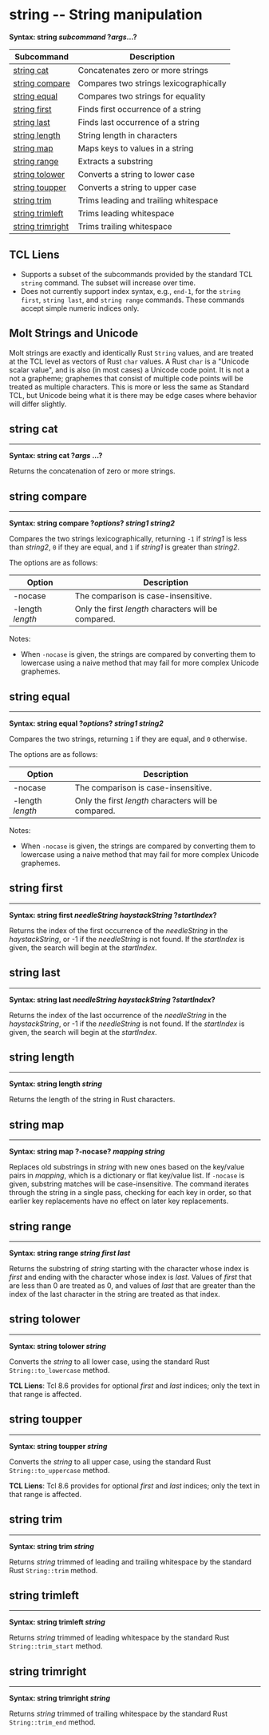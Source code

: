 # string -- String manipulation

**Syntax: string *subcommand* ?*args*...?**

| Subcommand                            | Description                                    |
| ------------------------------------- | ---------------------------------------------- |
| [string cat](#string-cat)             | Concatenates zero or more strings              |
| [string compare](#string-compare)     | Compares two strings lexicographically         |
| [string equal](#string-equal)         | Compares two strings for equality              |
| [string first](#string-first)         | Finds first occurrence of a string             |
| [string last](#string-last)           | Finds last occurrence of a string              |
| [string length](#string-length)       | String length in characters                    |
| [string map](#string-map)             | Maps keys to values in a string                |
| [string range](#string-range)         | Extracts a substring                           |
| [string tolower](#string-tolower)     | Converts a string to lower case                |
| [string toupper](#string-toupper)     | Converts a string to upper case                |
| [string trim](#string-trim)           | Trims leading and trailing whitespace          |
| [string trimleft](#string-trimleft)   | Trims leading whitespace                       |
| [string trimright](#string-trimright) | Trims trailing whitespace                      |

## TCL Liens

* Supports a subset of the subcommands provided by the standard TCL `string` command.  The
  subset will increase over time.
* Does not currently support index syntax, e.g., `end-1`, for the `string first`,
  `string last`, and `string range` commands.  These commands accept simple numeric indices only.

## Molt Strings and Unicode

Molt strings are exactly and identically Rust `String` values, and are treated at the TCL
level as vectors of Rust `char` values. A Rust `char` is a "Unicode scalar value", and is
also (in most cases) a Unicode code point.  It is not a not a grapheme; graphemes that
consist of multiple code points will be treated as multiple characters.  This is more or
less the same as Standard TCL, but Unicode being what it is there may be edge cases where
behavior will differ slightly.

## string cat
---
**Syntax: string cat ?*args* ...?**

Returns the concatenation of zero or more strings.

## string compare
---
**Syntax: string compare ?*options*? *string1* *string2***

Compares the two strings lexicographically, returning `-1` if *string1* is less than *string2*,
`0` if they are equal, and `1` if *string1* is greater than *string2*.

The options are as follows:

| Option           | Description                                          |
| ---------------- | ---------------------------------------------------- |
| -nocase          | The comparison is case-insensitive.                  |
| -length *length* | Only the first *length* characters will be compared. |

Notes:

* When `-nocase` is given, the strings are compared by converting them to lowercase using
  a naive method that may fail for more complex Unicode graphemes.

## string equal
---
**Syntax: string equal ?*options*? *string1* *string2***

Compares the two strings, returning `1` if they are equal, and `0` otherwise.

The options are as follows:

| Option           | Description                                          |
| ---------------- | ---------------------------------------------------- |
| -nocase          | The comparison is case-insensitive.                  |
| -length *length* | Only the first *length* characters will be compared. |

Notes:

* When `-nocase` is given, the strings are compared by converting them to lowercase using
  a naive method that may fail for more complex Unicode graphemes.

## string first
---
**Syntax: string first *needleString haystackString* ?*startIndex*?**

Returns the index of the first occurrence of the *needleString* in the *haystackString*, or
-1 if the *needleString* is not found.  If the *startIndex* is given, the search will begin
at the *startIndex*.

## string last
---
**Syntax: string last *needleString haystackString* ?*startIndex*?**

Returns the index of the last occurrence of the *needleString* in the *haystackString*, or
-1 if the *needleString* is not found.  If the *startIndex* is given, the search will begin
at the *startIndex*.

## string length
---
**Syntax: string length _string_**

Returns the length of the string in Rust characters.

## string map
---
**Syntax: string map ?-nocase? _mapping string_**

Replaces old substrings in *string* with new ones based on the key/value pairs in *mapping*,
which is a dictionary or flat key/value list.  If `-nocase` is given, substring matches will
be case-insensitive.  The command iterates through the string in a single pass, checking for
each key in order, so that earlier key replacements have no effect on later key replacements.

## string range
---
**Syntax: string range *string* *first* *last***

Returns the substring of *string* starting with the character whose index is *first* and
ending with the character whose index is *last*.  Values of *first* that are less than 0 are
treated as 0, and values of *last* that are greater than the index of the last character in the
string are treated as that index.

## string tolower
---
**Syntax: string tolower _string_**

Converts the *string* to all lower case, using the standard Rust `String::to_lowercase` method.

**TCL Liens**: Tcl 8.6 provides for optional *first* and *last* indices; only the text in that
range is affected.

## string toupper
---
**Syntax: string toupper _string_**

Converts the *string* to all upper case, using the standard Rust `String::to_uppercase` method.

**TCL Liens**: Tcl 8.6 provides for optional *first* and *last* indices; only the text in that
range is affected.

## string trim
---
**Syntax: string trim _string_**

Returns *string* trimmed of leading and trailing whitespace by the standard Rust `String::trim`
method.

## string trimleft
---
**Syntax: string trimleft _string_**

Returns *string* trimmed of leading whitespace by the standard Rust `String::trim_start`
method.

## string trimright
---
**Syntax: string trimright _string_**

Returns *string* trimmed of trailing whitespace by the standard Rust `String::trim_end`
method.

